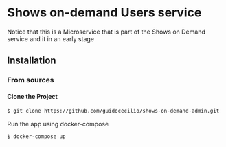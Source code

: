 Shows on-demand Users service
============================= 

Notice that this is a Microservice that is part of the Shows on Demand service and it in an early stage

Installation
------------

### From sources

#### Clone the Project
```bash
$ git clone https://github.com/guidocecilio/shows-on-demand-admin.git
```

Run the app using docker-compose
```bash
$ docker-compose up
```
